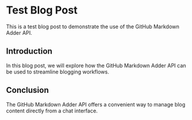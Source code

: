 # Test Blog Post

This is a test blog post to demonstrate the use of the GitHub Markdown Adder API.

## Introduction

In this blog post, we will explore how the GitHub Markdown Adder API can be used to streamline blogging workflows.

## Conclusion

The GitHub Markdown Adder API offers a convenient way to manage blog content directly from a chat interface.